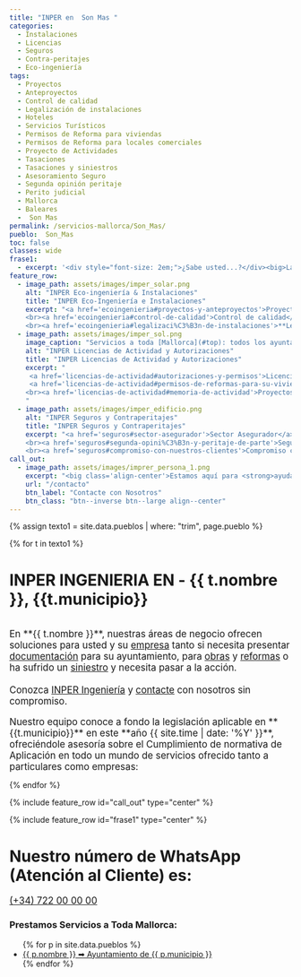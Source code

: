 ```yaml
---
title: "INPER en  Son Mas "
categories:
  - Instalaciones
  - Licencias
  - Seguros
  - Contra-peritajes
  - Eco-ingeniería 
tags:
  - Proyectos
  - Anteproyectos
  - Control de calidad
  - Legalización de instalaciones
  - Hoteles
  - Servicios Turísticos
  - Permisos de Reforma para viviendas
  - Permisos de Reforma para locales comerciales
  - Proyecto de Actividades
  - Tasaciones
  - Tasaciones y siniestros
  - Asesoramiento Seguro
  - Segunda opinión peritaje
  - Perito judicial
  - Mallorca
  - Baleares
  -  Son Mas 
permalink: /servicios-mallorca/Son_Mas/ 
pueblo:  Son_Mas 
toc: false
classes: wide
frase1: 
  - excerpt: '<div style="font-size: 2em;">¿Sabe usted...?</div><big>La actividad de INPER Ingeniería se focaliza en los <a href="/seguros">Sectores Asegurador</a>, <a href="/licencias-de-actividad">Licencias de Actividad</a>, <a href="/ecoingenieria">Instalaciones de Energías Renovables</a></big><br>'
feature_row:
  - image_path: assets/images/imper_solar.png
    alt: "INPER Eco-ingeniería & Instalaciones"
    title: "INPER Eco-Ingeniería e Instalaciones"
    excerpt: "<a href='ecoingenieria#proyectos-y-anteproyectos'>Proyectos y Anteproyectos</a>
    <br><a href='ecoingenieria#control-de-calidad'>Control de calidad</a>
    <br><a href='ecoingenieria#legalizaci%C3%B3n-de-instalaciones'>**Legalización** de instalaciones</a>"
  - image_path: assets/images/imper_sol.png
    image_caption: "Servicios a toda [Mallorca](#top): todos los ayuntamientos."
    alt: "INPER Licencias de Actividad y Autorizaciones"
    title: "INPER Licencias de Actividad y Autorizaciones"
    excerpt: "
     <a href='licencias-de-actividad#autorizaciones-y-permisos'>Licencias de actividad</a><br>
     <a href='licencias-de-actividad#permisos-de-reformas-para-su-vivienda-o-local-comercial'> Permisos de **REFORMAS** para su vivienda o local comercial</a> 
    <br><a href='licencias-de-actividad#memoria-de-actividad'>Proyectos de Actividad y Memorias</a>
    "
  - image_path: assets/images/imper_edificio.png
    alt: "INPER Seguros y Contraperitajes"
    title: "INPER Seguros y Contraperitajes"
    excerpt: "<a href='seguros#sector-asegurador'>Sector Asegurador</a>
    <br><a href='seguros#segunda-opini%C3%B3n-y-peritaje-de-parte'>Segunda opinión y peritaje de parte</a>
    <br><a href='seguros#compromiso-con-nuestros-clientes'>Compromiso con nuestros clientes</a>"
call_out:
  - image_path: assets/images/imprer_persona_1.png
    excerpt: "<big class='align-center'>Estamos aquí para <strong>ayudarle</strong>.</big>"
    url: "/contacto"
    btn_label: "Contacte con Nosotros"
    btn_class: "btn--inverse btn--large align--center"
---
```


<!--
{% assign texto = site.data.textos | where: "id", "1" %}
Kitchen products:
{% for t in texto %}
- {{ t.texto1 }}
{% endfor %}
-->

{% assign texto1 = site.data.pueblos | where: "trim", page.pueblo %}

{% for t in texto1 %}

  <h1>INPER INGENIERIA EN - {{ t.nombre }}, {{t.municipio}}</h1><br>
  <big>En **{{ t.nombre }}**, nuestras áreas de negocio ofrecen soluciones para usted y su <a href="/soluciones">empresa</a> tanto si necesita presentar <a href="/licencias-de-actividad">documentación</a> para su ayuntamiento, para <a href="/ecoingenieria">obras</a> y <a href="/ecoingenieria">reformas</a> o ha sufrido un <a href="/seguros">siniestro</a> y necesita pasar a la acción.<br><br> Conozca <a href="/soluciones">INPER Ingeniería</a> y <a href="/contacto">contacte</a> con nosotros sin compromiso.</big>
  <br><br>
  <big>Nuestro equipo conoce a fondo la legislación aplicable en **{{t.municipio}}** en este **año {{ site.time | date: '%Y' }}**, ofreciéndole asesoría sobre el Cumplimiento de normativa de Aplicación en todo un mundo de servicios ofrecido tanto a particulares como empresas:</big>

{% endfor %}

<!--{% include feature_row type="center" %}-->

{% include feature_row id="call_out" type="center" %}

{% include feature_row id="frase1" type="center" %}

<div class="notice notice--info">
<p><h1>Nuestro número de WhatsApp (Atención al Cliente) es: </h1>
<big><a href="https://wa.me/34722540848" target="_blank">(+34) 722 00 00 00</a></big></p>
</div>


<!--https://shopify.github.io/liquid/filters/where/-->


<h3 class="archive__subtitle">Prestamos Servicios a Toda Mallorca:</h3>
<div id='pueblos'>
<ul>
{% for p in site.data.pueblos %}
  <li>
    <a href="../../servicios-mallorca/{{ p.trim }}/">
      {{ p.nombre }} ➡ Ayuntamiento de {{ p.municipio }}
    </a>
  </li>
{% endfor %}
</ul>
</div>



     
